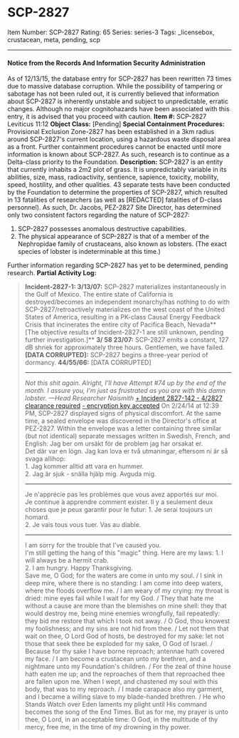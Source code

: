 # SCP-2827
Item Number: SCP-2827
Rating: 65
Series: series-3
Tags: _licensebox, crustacean, meta, pending, scp

---

#### Notice from the Records And Information Security Administration
As of 12/13/15, the database entry for SCP-2827 has been rewritten 73 times due to massive database corruption. While the possibility of tampering or sabotage has not been ruled out, it is currently believed that information about SCP-2827 is inherently unstable and subject to unpredictable, erratic changes. Although no major cognitohazards have been associated with this entry, it is advised that you proceed with caution.
**Item #:** SCP-2827 Leviticus 11:12
**Object Class:** [Pending]
**Special Containment Procedures:** Provisional Exclusion Zone-2827 has been established in a 3km radius around SCP-2827's current location, using a hazardous waste disposal area as a front.
Further containment procedures cannot be enacted until more information is known about SCP-2827. As such, research is to continue as a Delta-class priority to the Foundation.
**Description:** SCP-2827 is an entity that currently inhabits a 2m2 plot of grass. It is unpredictably variable in its abilities, size, mass, radioactivity, sentience, sapience, toxicity, mobility, speed, hostility, and other qualities.
43 separate tests have been conducted by the Foundation to determine the properties of SCP-2827, which resulted in 13 fatalities of researchers (as well as [REDACTED] fatalities of D-class personnel). As such, Dr. Jacobs, PEZ-2827 Site Director, has determined only two consistent factors regarding the nature of SCP-2827:
  1. SCP-2827 possesses anomalous destructive capabilities.
  2. The physical appearance of SCP-2827 is that of a member of the Nephropidae family of crustaceans, also known as lobsters. (The exact species of lobster is indeterminable at this time.)

Further information regarding SCP-2827 has yet to be determined, pending research.
**Partial Activity Log:**
> **Incident-2827-1: 3/13/07:** SCP-2827 materializes instantaneously in the Gulf of Mexico. The entire state of California is destroyed/becomes an independent monarchy/has nothing to do with SCP-2827/retroactively materializes on the west coast of the United States of America, resulting in a PK-class Causal Energy Feedback Crisis that incinerates the entire city of Pacifica Beach, Nevada**[The objective results of Incident-2827-1 are still unknown, pending further investigation.]**
> **3/ 58 23/07:** SCP-2827 emits a constant, 127 dB shriek for approximately three hours. Gentlemen, we have failed.
> **[DATA CORRUPTED]:** SCP-2827 begins a three-year period of dormancy.
> **44/55/66:** [DATA CORRUPTED]
> * * *
> _Not this shit again. Alright, I'll have Attempt #74 up by the end of the month. I assure you, I'm just as frustrated as you are with this damn lobster. —Head Researcher Naismith_
[\+ Incident 2827-142 - 4/2827 clearance required](javascript:;)
[\- encryption key accepted](javascript:;)
On 2/24/14 at 12:39 PM, SCP-2827 displayed signs of physical discomfort. At the same time, a sealed envelope was discovered in the Director's office at PEZ-2827. Within the envelope was a letter containing three similar (but not identical) separate messages written in Swedish, French, and English:
> Jag ber om ursäkt för de problem jag har orsakat er.  
>  Det där var en lögn.
> Jag kan lova er två utmaningar, eftersom ni är så svaga allihop:  
>  1\. Jag kommer alltid att vara en hummer.  
>  2\. Jag är sjuk - snälla hjälp mig.
> Avguda mig.
> * * *
> Je n'apprécie pas les problèmes que vous avez apportés sur moi.  
>  Je continue à apprendre comment exister.
> Il y a seulement deux choses que je peux garantir pour le futur:
> 1\. Je serai toujours un homard.  
>  2\. Je vais tous vous tuer.
> Vas au diable.
> * * *
> I am sorry for the trouble that I've caused you.  
>  I'm still getting the hang of this "magic" thing.
> Here are my laws:
> 1\. I will always be a hermit crab.  
>  2\. I am hungry.
> Happy Thanksgiving.  
>  Save me, O God; for the waters are come in unto my soul. / I sink in deep mire, where there is no standing: I am come into deep waters, where the floods overflow me. / I am weary of my crying: my throat is dried: mine eyes fail while I wait for my God. / They that hate me without a cause are more than the blemishes on mine shell: they that would destroy me, being mine enemies wrongfully, fail repeatedly: they bid me restore that which I took not away. / O God, thou knowest my foolishness; and my sins are not hid from thee. / Let not them that wait on thee, O Lord God of hosts, be destroyed for my sake: let not those that seek thee be exploded for my sake, O God of Israel. / Because for thy sake I have borne reproach; antennae hath covered my face. / I am become a crustacean unto my brethren, and a nightmare unto my Foundation's children. / For the zeal of thine house hath eaten me up; and the reproaches of them that reproached thee are fallen upon me. When I wept, and chastened my soul with this body, that was to my reproach. / I made carapace also my garment, and I became a willing slave to my blade-handed brethren. / He who Stands Watch over Eden laments my plight until His command becomes the song of the End Times. But as for me, my prayer is unto thee, O Lord, in an acceptable time: O God, in the multitude of thy mercy, free me, in the time of my drowning in thy power.